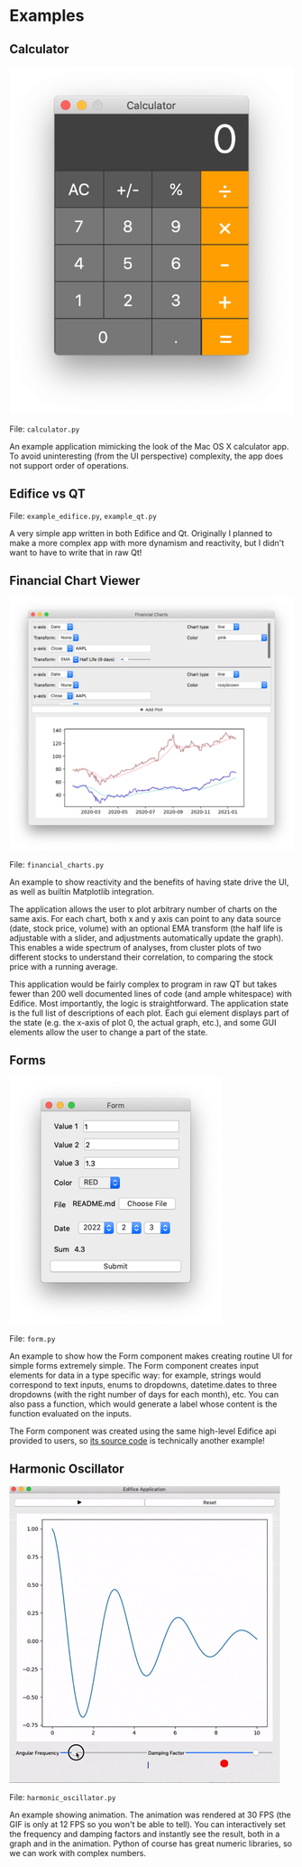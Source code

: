 # Examples

## Calculator

![calculator](example_calculator.png)

File: `calculator.py`

An example application mimicking the look of the Mac OS X calculator app.
To avoid uninteresting (from the UI perspective) complexity,
the app does not support order of operations.

## Edifice vs QT

File: `example_edifice.py`, `example_qt.py`

A very simple app written in both Edifice and Qt.
Originally I planned to make a more complex app with more dynamism and reactivity,
but I didn't want to have to write that in raw Qt!

##  Financial Chart Viewer

![financial-charts](example_financial_charting1.png)

File: `financial_charts.py`

An example to show reactivity and the benefits of having state drive the UI,
as well as builtin Matplotlib integration.

The application allows the user to plot arbitrary number of charts on the same axis.
For each chart, both x and y axis can point to any data source (date, stock price, volume) with an optional EMA transform (the half life is adjustable with a slider, and adjustments automatically update the graph).
This enables a wide spectrum of analyses, from cluster plots of two different stocks to understand their correlation, to comparing the stock price with a running average.

This application would be fairly complex to program in raw QT but takes fewer than 200 well documented lines of code (and ample whitespace) with Edifice. Most importantly, the logic is straightforward. The application state is the full list of descriptions of each plot. Each gui element displays part of the state (e.g. the x-axis of plot 0, the actual graph, etc.), and some GUI elements allow the user to change a part of the state. 


## Forms

![form](example_form.png)

File: `form.py`

An example to show how the Form component makes creating routine UI for simple forms extremely simple.
The Form component creates input elements for data in a type specific way: for example,
strings would correspond to text inputs,
enums to dropdowns,
datetime.dates to three dropdowns (with the right number of days for each month),
etc.
You can also pass a function, which would generate a label whose content is the function evaluated on the inputs.

The Form component was created using the same high-level Edifice api provided to users,
so [its source code](https://github.com/fding/pyedifice/blob/master/edifice/components/forms.py) is technically another example!


## Harmonic Oscillator

![harmonic-oscillator](example_harmonic_oscillator.gif)

File: `harmonic_oscillator.py`

An example showing animation. The animation was rendered at 30 FPS (the GIF is only at 12 FPS so you won't be able to tell).
You can interactively set the frequency and damping factors and instantly see the result,
both in a graph and in the animation.
Python of course has great numeric libraries, so we can work with complex numbers.
